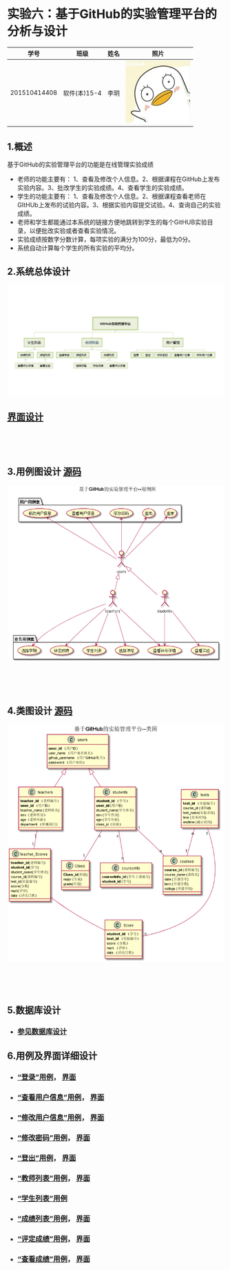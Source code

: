 # 实验六：基于GitHub的实验管理平台的分析与设计

|学号|班级|姓名|照片|
|:--:|:--: | :--:|:--:|
|201510414408|软件(本)15-4|李玥|![MYSELF](../myself.jpg)|

## 1.概述
基于GitHub的实验管理平台的功能是在线管理实验成绩
- 老师的功能主要有：
1、查看及修改个人信息。2、根据课程在GitHub上发布实验内容。3、批改学生的实验成绩。4、查看学生的实验成绩。
- 学生的功能主要有：
1、查看及修改个人信息。2、根据课程查看老师在GItHUb上发布的试验内容。3、根据实验内容提交试验。4、查询自己的实验成绩。
- 老师和学生都能通过本系统的链接方便地跳转到学生的每个GitHUB实验目录，以便批改实验或者查看实验情况。
- 实验成绩按数字分数计算，每项实验的满分为100分，最低为0分。
- 系统自动计算每个学生的所有实验的平均分。

## 2.系统总体设计
![系统总体结构设计](src/系统总体结构.png)
<br>

## [界面设计](界面设计.png)

<br><br><br>
## 3.用例图设计 [源码](src/UseCase.puml)
![用例图](src/UseCase.png)

<br><br><br>
## 4.类图设计 [源码](src/Class.puml)
![类图](src/Class.png)

<br><br><br>
## 5.数据库设计
- ### [参见数据库设计](数据库设计/sql.md)

## 6.用例及界面详细设计

- ### [“登录”用例](用例/登录.md)，   [界面](https://liyue0408.github.io/is_analysis/test6/ui/登录.html)
- ### [“查看用户信息”用例](用例/查看用户信息.md)，   [界面](https://liyue0408.github.io/is_analysis/test6/ui/查看用户信息.html)
- ### [“修改用户信息”用例](用例/修改用户信息.md)，   [界面](https://liyue0408.github.io/is_analysis/test6/ui/查看用户信息.html)
- ### [“修改密码”用例](用例/修改密码.md)，   [界面](https://liyue0408.github.io/is_analysis/test6/ui/查看用户信息.html)
- ### [“登出”用例](用例/登出.md)，   [界面](https://liyue0408.github.io/is_analysis/test6/ui/查看用户信息.html)
- ### [“教师列表”用例](用例/教师列表.md)，   [界面](https://liyue0408.github.io/is_analysis/test6/ui/老师列表.html)
- ### [“学生列表”用例](用例/学生列表.md)
- ### [“成绩列表”用例](用例/成绩列表.md)，   [界面](https://liyue0408.github.io/is_analysis/test6/ui/成绩列表.html)
- ### [“评定成绩”用例](用例/评定成绩.md)，   [界面](https://liyue0408.github.io/is_analysis/test6/ui/评定成绩.html)
- ### [“查看成绩”用例](用例/查看成绩.md)，   [界面](https://liyue0408.github.io/is_analysis/test6/ui/实验成绩详情.html)

